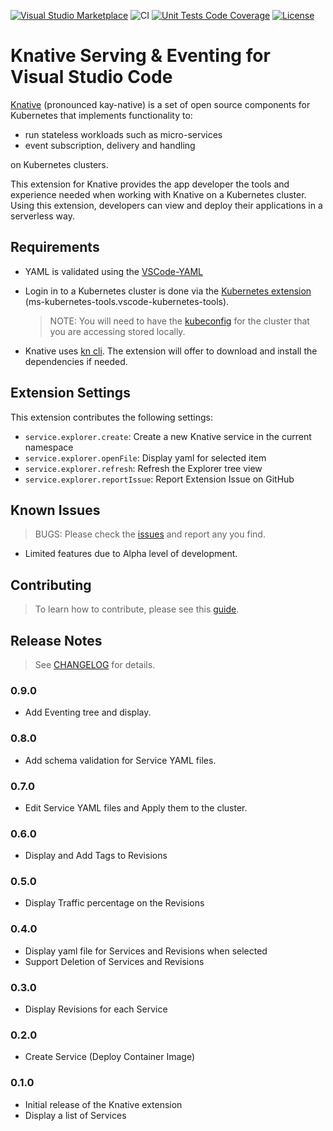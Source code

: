 [![Visual Studio Marketplace](https://vsmarketplacebadge.apphb.com/version/redhat.vscode-knative.svg)](https://marketplace.visualstudio.com/items?itemName=redhat.vscode-knative)
![CI](https://github.com/talamer/vscode-knative/workflows/CI/badge.svg)
[![Unit Tests Code Coverage](https://codecov.io/gh/redhat-developer/vscode-knative/branch/main/graph/badge.svg)](https://codecov.io/gh/redhat-developer/vscode-knative/branch/main/graph/badge.svg)
[![License](https://img.shields.io/badge/license-MIT-brightgreen.svg)](https://github.com/redhat-developer/vscode-knative/blob/master/LICENSE)

# Knative Serving & Eventing for Visual Studio Code

[Knative](https://knative.tips/intro/knative/) (pronounced kay-native) is a set of open source components for Kubernetes that implements functionality to:

  * run stateless workloads such as micro-services
  * event subscription, delivery and handling

on Kubernetes clusters.

This extension for Knative provides the app developer the tools and experience needed when working with Knative on a Kubernetes cluster. Using this extension, developers can view and deploy their applications in a serverless way.

<!-- ## Features

Describe specific features of your extension including screenshots of your extension in action. Image paths are relative to this README file.

For example if there is an image subfolder under your extension project workspace:

\!\[feature X\]\(images/feature-x.png\)

> Tip: Many popular extensions utilize animations. This is an excellent way to show off your extension! We recommend short, focused animations that are easy to follow. -->

## Requirements

* YAML is validated using the [VSCode-YAML](https://marketplace.visualstudio.com/items?itemName=redhat.vscode-yaml)
  
* Login in to a Kubernetes cluster is done via the [Kubernetes extension](https://marketplace.visualstudio.com/items?itemName=ms-kubernetes-tools.vscode-kubernetes-tools) (ms-kubernetes-tools.vscode-kubernetes-tools). 

  > NOTE: You will need to have the [kubeconfig](https://kubernetes.io/docs/concepts/configuration/organize-cluster-access-kubeconfig/#the-kubeconfig-environment-variable) for the cluster that you are accessing stored locally.

*  Knative uses [kn cli](https://github.com/knative/client). The extension will offer to download and install the dependencies if needed.

## Extension Settings

This extension contributes the following settings:

* `service.explorer.create`: Create a new Knative service in the current namespace
* `service.explorer.openFile`: Display yaml for selected item
* `service.explorer.refresh`: Refresh the Explorer tree view
* `service.explorer.reportIssue`: Report Extension Issue on GitHub

## Known Issues

> BUGS: Please check the [issues](https://github.com/redhat-developer/vscode-knative/issues) and report any you find.
* Limited features due to Alpha level of development.

## Contributing

> To learn how to contribute, please see this [guide](https://github.com/redhat-developer/vscode-knative/blob/main/CONTRIBUTING.md).

## Release Notes

> See [CHANGELOG](CHANGELOG.md) for details.

### 0.9.0

-  Add Eventing tree and display.

### 0.8.0

-  Add schema validation for Service YAML files.

### 0.7.0

- Edit Service YAML files and Apply them to the cluster.

### 0.6.0

- Display and Add Tags to Revisions

### 0.5.0

- Display Traffic percentage on the Revisions

### 0.4.0

- Display yaml file for Services and Revisions when selected
- Support Deletion of Services and Revisions

### 0.3.0

- Display Revisions for each Service

### 0.2.0

- Create Service (Deploy Container Image)

### 0.1.0

- Initial release of the Knative extension
- Display a list of Services
